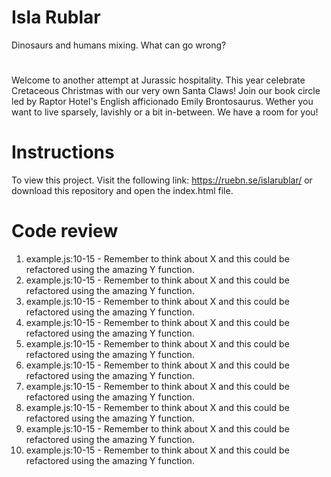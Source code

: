# Isla Rublar

Dinosaurs and humans mixing. What can go wrong?

# 

Welcome to another attempt at Jurassic hospitality.
This year celebrate Cretaceous Christmas with our very own Santa Claws! 
Join our book circle led by Raptor Hotel's English afficionado Emily Brontosaurus.
Wether you want to live sparsely, lavishly or a bit in-between. We have a room for you! 

# Instructions

To view this project. Visit the following link: https://ruebn.se/islarublar/ or download this repository and open the index.html file.

# Code review

1. example.js:10-15 - Remember to think about X and this could be refactored using the amazing Y function.
2. example.js:10-15 - Remember to think about X and this could be refactored using the amazing Y function.
3. example.js:10-15 - Remember to think about X and this could be refactored using the amazing Y function.
4. example.js:10-15 - Remember to think about X and this could be refactored using the amazing Y function.
5. example.js:10-15 - Remember to think about X and this could be refactored using the amazing Y function.
6. example.js:10-15 - Remember to think about X and this could be refactored using the amazing Y function.
7. example.js:10-15 - Remember to think about X and this could be refactored using the amazing Y function.
8. example.js:10-15 - Remember to think about X and this could be refactored using the amazing Y function.
9. example.js:10-15 - Remember to think about X and this could be refactored using the amazing Y function.
10. example.js:10-15 - Remember to think about X and this could be refactored using the amazing Y function.
